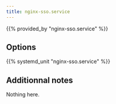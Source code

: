 ```yaml
---
title: nginx-sso.service
---
```


{{% provided_by "nginx-sso.service" %}}

## Options

{{% systemd_unit "nginx-sso.service" %}}

## Additionnal notes

Nothing here.